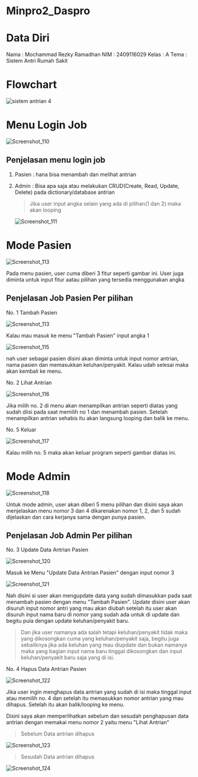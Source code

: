# Minpro2_Daspro

# Data Diri
Nama : Mochammad Rezky Ramadhan 
NIM : 2409116029 Kelas : A 
Tema : Sistem Antri Rumah Sakit

# Flowchart
![sistem antrian 4](https://github.com/user-attachments/assets/910b2650-315a-4153-b9fd-d1f4fc8e8657)

# Menu Login Job
![Screenshot_110](https://github.com/user-attachments/assets/bef7bc44-158e-4817-8aa7-4d43432b9984)


## Penjelasan menu login job
1. Pasien : hana bisa menambah dan melihat antrian
2. Admin : Bisa apa saja atau melakukan CRUD(Create, Read, Update, Delete) pada dictionary/database antrian
   > Jika user input angka selain yang ada di pilihan(1 dan 2) maka akan looping

   ![Screenshot_111](https://github.com/user-attachments/assets/2b3646fe-d65d-408b-8758-5efc198f4df1)

# Mode Pasien
![Screenshot_113](https://github.com/user-attachments/assets/eec7adae-3fc3-4338-9500-d54cc8969ad1)

Pada menu pasien, user cuma diberi 3 fitur seperti gambar ini. User juga diminta untuk input fitur aatau pilihan yang tersedia menggunakan angka

## Penjelasan Job Pasien Per pilihan
No. 1 Tambah Pasien

   ![Screenshot_113](https://github.com/user-attachments/assets/c3ff222a-6dbc-4e6c-a2b7-93dda8404446)

   Kalau mau masuk ke menu "Tambah Pasien" input angka 1
   
   ![Screenshot_115](https://github.com/user-attachments/assets/85c00cd1-8a03-401e-8fd5-fad3256ec58e)

   nah user sebagai pasien disini akan diminta untuk input nomor antrian, nama pasien dan memasukkan keluhan/penyakit.
   Kalau udah selesai maka akan kembali ke menu.

No. 2 Lihat Antrian

   ![Screenshot_116](https://github.com/user-attachments/assets/b47dd8cd-211a-4097-87d7-b43c0865593b)

   Jika milih no. 2 di menu akan menampilkan antrian seperti diatas yang sudah diisi pada saat memilih no 1 dan menambah pasien.
   Setelah menampilkan antrian sehabis itu akan langsung looping dan balik ke menu.

No. 5 Keluar

   ![Screenshot_117](https://github.com/user-attachments/assets/07625ab0-851f-4dbe-a9b5-d9be5fbbfeba)

   Kalau milih no. 5 maka akan keluar program seperti gambar diatas ini.

# Mode Admin
![Screenshot_118](https://github.com/user-attachments/assets/e2094814-5b74-44d3-ad99-0c362732037a)

Untuk mode admin, user akan diberi 5 menu pilihan dan disini saya akan menjelaskan menu nomor 3 dan 4 dikarenakan nomor 1, 2, dan 5 sudah dijelaskan dan cara kerjanya sama dengan punya pasien.

## Penjelasan Job Admin Per pilihan
No. 3 Update Data Antrian Pasien

![Screenshot_120](https://github.com/user-attachments/assets/1584f824-6f92-4fa3-99ea-aae1e004d6c3)

Masuk ke Menu "Update Data Antrian Pasien" dengan input nomor 3

![Screenshot_121](https://github.com/user-attachments/assets/22fa63c1-fdeb-450a-bec1-d8dbc34cd974)

Nah disini si user akan mengupdate data yang sudah dimasukkan pada saat menambah pasien dengan menu "Tambah Pasien". 
Update disini user akan disuruh input nomor antri yang mau akan diubah setelah itu user akan disuruh input nama baru di nomor yang sudah ada untuk di update dan begitu pula dengan update keluhan/penyakit baru. 
> Dan jika user namanya ada salah tetapi keluhan/penyakit tidak maka yang dikosongkan cuma yang keluhan/penyakit saja, begitu juga sebaliknya jika ada keluhan yang mau diupdate dan bukan namanya maka yang bagian input nama baru tinggal dikosongkan dan input keluhan/penyakit baru saja yang di isi.

No. 4 Hapus Data Antrian Pasien

![Screenshot_122](https://github.com/user-attachments/assets/1359d2e0-af42-4fef-bf4a-3403b28e5b4d)

Jika user ingin menghapus data antrian yang sudah di isi maka tinggal input atau memilih no. 4 dan setelah itu memasukkan nomor antrian yang mau dihapus.
Setelah itu akan balik/looping ke menu.

Disini saya akan memperlihatkan sebelum dan sesudah penghapusan data antrian dengan memakai menu nomor 2 yaitu menu "Lihat Antrian"
> Sebelum Data antrian dihapus

![Screenshot_123](https://github.com/user-attachments/assets/c15d6de1-c7b6-4746-ad47-dc0c6ed470d5)

> Sesudah Data antrian dihapus

![Screenshot_124](https://github.com/user-attachments/assets/fdfeb661-69f9-4585-a059-dd52f3b922a6)
